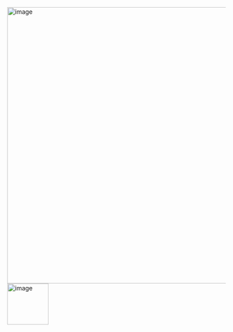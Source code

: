 <img width="638" alt="image" src="https://github.com/user-attachments/assets/350800f0-da7a-4ef3-8061-c890020e54a4" />
<img width="95" alt="image" src="https://github.com/user-attachments/assets/5fa8bdc6-411e-4324-abca-ecdd2946e2d2" />
